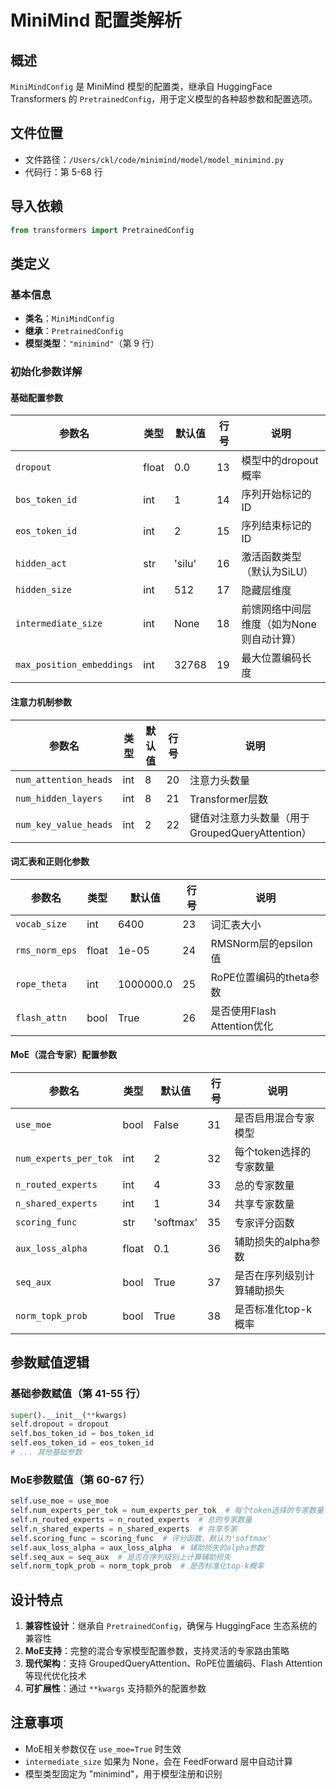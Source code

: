 # MiniMind 配置类解析

## 概述
`MiniMindConfig` 是 MiniMind 模型的配置类，继承自 HuggingFace Transformers 的 `PretrainedConfig`，用于定义模型的各种超参数和配置选项。

## 文件位置
- 文件路径：`/Users/ckl/code/minimind/model/model_minimind.py`
- 代码行：第 5-68 行

## 导入依赖
```python
from transformers import PretrainedConfig
```

## 类定义

### 基本信息
- **类名**：`MiniMindConfig`
- **继承**：`PretrainedConfig`
- **模型类型**：`"minimind"`（第 9 行）

### 初始化参数详解

#### 基础配置参数

| 参数名 | 类型 | 默认值 | 行号 | 说明 |
|--------|------|--------|------|------|
| `dropout` | float | 0.0 | 13 | 模型中的dropout概率 |
| `bos_token_id` | int | 1 | 14 | 序列开始标记的ID |
| `eos_token_id` | int | 2 | 15 | 序列结束标记的ID |
| `hidden_act` | str | 'silu' | 16 | 激活函数类型（默认为SiLU） |
| `hidden_size` | int | 512 | 17 | 隐藏层维度 |
| `intermediate_size` | int | None | 18 | 前馈网络中间层维度（如为None则自动计算） |
| `max_position_embeddings` | int | 32768 | 19 | 最大位置编码长度 |

#### 注意力机制参数

| 参数名 | 类型 | 默认值 | 行号 | 说明 |
|--------|------|--------|------|------|
| `num_attention_heads` | int | 8 | 20 | 注意力头数量 |
| `num_hidden_layers` | int | 8 | 21 | Transformer层数 |
| `num_key_value_heads` | int | 2 | 22 | 键值对注意力头数量（用于GroupedQueryAttention） |

#### 词汇表和正则化参数

| 参数名 | 类型 | 默认值 | 行号 | 说明 |
|--------|------|--------|------|------|
| `vocab_size` | int | 6400 | 23 | 词汇表大小 |
| `rms_norm_eps` | float | 1e-05 | 24 | RMSNorm层的epsilon值 |
| `rope_theta` | int | 1000000.0 | 25 | RoPE位置编码的theta参数 |
| `flash_attn` | bool | True | 26 | 是否使用Flash Attention优化 |

#### MoE（混合专家）配置参数

| 参数名 | 类型 | 默认值 | 行号 | 说明 |
|--------|------|--------|------|------|
| `use_moe` | bool | False | 31 | 是否启用混合专家模型 |
| `num_experts_per_tok` | int | 2 | 32 | 每个token选择的专家数量 |
| `n_routed_experts` | int | 4 | 33 | 总的专家数量 |
| `n_shared_experts` | int | 1 | 34 | 共享专家数量 |
| `scoring_func` | str | 'softmax' | 35 | 专家评分函数 |
| `aux_loss_alpha` | float | 0.1 | 36 | 辅助损失的alpha参数 |
| `seq_aux` | bool | True | 37 | 是否在序列级别计算辅助损失 |
| `norm_topk_prob` | bool | True | 38 | 是否标准化top-k概率 |

## 参数赋值逻辑

### 基础参数赋值（第 41-55 行）
```python
super().__init__(**kwargs)
self.dropout = dropout
self.bos_token_id = bos_token_id
self.eos_token_id = eos_token_id
# ... 其他基础参数
```

### MoE参数赋值（第 60-67 行）
```python
self.use_moe = use_moe
self.num_experts_per_tok = num_experts_per_tok  # 每个token选择的专家数量
self.n_routed_experts = n_routed_experts  # 总的专家数量
self.n_shared_experts = n_shared_experts  # 共享专家
self.scoring_func = scoring_func  # 评分函数，默认为'softmax'
self.aux_loss_alpha = aux_loss_alpha  # 辅助损失的alpha参数
self.seq_aux = seq_aux  # 是否在序列级别上计算辅助损失
self.norm_topk_prob = norm_topk_prob  # 是否标准化top-k概率
```

## 设计特点

1. **兼容性设计**：继承自 `PretrainedConfig`，确保与 HuggingFace 生态系统的兼容性
2. **MoE支持**：完整的混合专家模型配置参数，支持灵活的专家路由策略
3. **现代架构**：支持 GroupedQueryAttention、RoPE位置编码、Flash Attention 等现代优化技术
4. **可扩展性**：通过 `**kwargs` 支持额外的配置参数

## 注意事项

- MoE相关参数仅在 `use_moe=True` 时生效
- `intermediate_size` 如果为 None，会在 FeedForward 层中自动计算
- 模型类型固定为 "minimind"，用于模型注册和识别